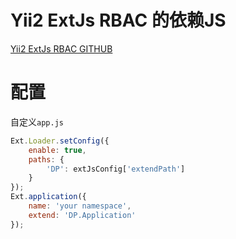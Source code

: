 Yii2 ExtJs RBAC 的依赖JS
=========

[Yii2 ExtJs RBAC GITHUB](https://github.com/myweishanli/yii2-extjs-rbac)

配置
=========

自定义`app.js`
```javascript
Ext.Loader.setConfig({
    enable: true,
    paths: {
        'DP': extJsConfig['extendPath']
    }
});
Ext.application({
    name: 'your namespace',
    extend: 'DP.Application'
});
```